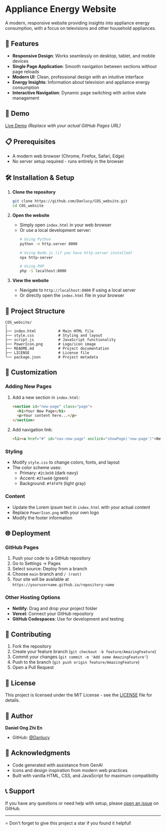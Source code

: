 # Appliance Energy Website

A modern, responsive website providing insights into appliance energy consumption, with a focus on televisions and other household appliances.

## 🌟 Features

- **Responsive Design**: Works seamlessly on desktop, tablet, and mobile devices
- **Single Page Application**: Smooth navigation between sections without page reloads
- **Modern UI**: Clean, professional design with an intuitive interface
- **Energy Insights**: Information about television and appliance energy consumption
- **Interactive Navigation**: Dynamic page switching with active state management

## 🚀 Demo

[Live Demo](https://danlucy.github.io/COS_website/) *(Replace with your actual GitHub Pages URL)*

## 📋 Prerequisites

- A modern web browser (Chrome, Firefox, Safari, Edge)
- No server setup required - runs entirely in the browser

## 🛠️ Installation & Setup

1. **Clone the repository**
   ```bash
   git clone https://github.com/Danlucy/COS_website.git
   cd COS_website
   ```

2. **Open the website**
   - Simply open `index.html` in your web browser
   - Or use a local development server:
     ```bash
     # Using Python
     python -m http.server 8000
     
     # Using Node.js (if you have http-server installed)
     npx http-server
     
     # Using PHP
     php -S localhost:8000
     ```

3. **View the website**
   - Navigate to `http://localhost:8000` if using a local server
   - Or directly open the `index.html` file in your browser

## 📁 Project Structure

```
COS_website/
│
├── index.html          # Main HTML file
├── style.css           # Styling and layout
├── script.js           # JavaScript functionality
├── PowerIcon.png       # Logo/icon image
├── README.md           # Project documentation
├── LICENSE             # License file
└── package.json        # Project metadata
```

## 🎨 Customization

### Adding New Pages
1. Add a new section in `index.html`:
   ```html
   <section id="new-page" class="page">
     <h1>Your New Page</h1>
     <p>Your content here...</p>
   </section>
   ```

2. Add navigation link:
   ```html
   <li><a href="#" id="nav-new-page" onclick="showPage('new-page')">New Page</a></li>
   ```

### Styling
- Modify `style.css` to change colors, fonts, and layout
- The color scheme uses:
  - Primary: `#2c3e50` (dark navy)
  - Accent: `#27ae60` (green)
  - Background: `#f4f4f9` (light gray)

### Content
- Update the Lorem ipsum text in `index.html` with your actual content
- Replace `PowerIcon.png` with your own logo
- Modify the footer information

## 🌐 Deployment

### GitHub Pages
1. Push your code to a GitHub repository
2. Go to Settings → Pages
3. Select source: Deploy from a branch
4. Choose `main` branch and `/ (root)`
5. Your site will be available at `https://yourusername.github.io/repository-name`

### Other Hosting Options
- **Netlify**: Drag and drop your project folder
- **Vercel**: Connect your GitHub repository
- **GitHub Codespaces**: Use for development and testing

## 🤝 Contributing

1. Fork the repository
2. Create your feature branch (`git checkout -b feature/AmazingFeature`)
3. Commit your changes (`git commit -m 'Add some AmazingFeature'`)
4. Push to the branch (`git push origin feature/AmazingFeature`)
5. Open a Pull Request

## 📝 License

This project is licensed under the MIT License - see the [LICENSE](LICENSE) file for details.

## 👤 Author

**Daniel Ong Zhi En**
- GitHub: [@Danlucy](https://github.com/Danlucy)

## 🙏 Acknowledgments

- Code generated with assistance from GenAI
- Icons and design inspiration from modern web practices
- Built with vanilla HTML, CSS, and JavaScript for maximum compatibility

## 📞 Support

If you have any questions or need help with setup, please [open an issue](https://github.com/Danlucy/COS_website/issues) on GitHub.

---

⭐ Don't forget to give this project a star if you found it helpful!